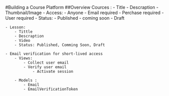 #Building a Course Platform
##Overview
Cources :
    - Title
    - Descraption
    - Thumbnail/Image
    - Access:
        - Anyone 
        - Email required 
        - Perchase required
        - User required 
    - Status:
        - Published
        - coming soon
        - Draft

    - Lesson:
        - Tittle
        - Descraption
        - Video 
        - Status: Published, Comming Soon, Draft
    
    - Email verification for short-lived access
        - Views:
            - Collect user email
            - Verify user email
                - Activate session
        
        - Models : 
            - Email
            - EmailVerificationToken 
